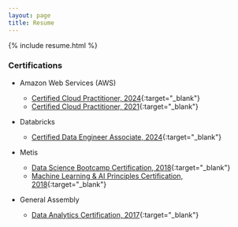 ```yaml
---
layout: page
title: Resume
---
```


{% include resume.html %}

### Certifications

* Amazon Web Services (AWS)
  * [Certified Cloud Practitioner, 2024](https://s3.us-east-2.amazonaws.com/cyaris.github.io/pdf/certifications/aws_certified_cloud_practitioner_certification_2.pdf){:target="_blank"}
  * [Certified Cloud Practitioner, 2021](https://s3.us-east-2.amazonaws.com/cyaris.github.io/pdf/certifications/aws_certified_cloud_practitioner_certification_1.pdf){:target="_blank"}

* Databricks
  * [Certified Data Engineer Associate, 2024](https://s3.us-east-2.amazonaws.com/cyaris.github.io/pdf/certifications/databricks_certified_data_engineer_associate.pdf){:target="_blank"}

* Metis
  * [Data Science Bootcamp Certification, 2018](https://s3.us-east-2.amazonaws.com/cyaris.github.io/pdf/certifications/metis_data_science_certification.pdf){:target="_blank"}
  * [Machine Learning & AI Principles Certification, 2018](https://s3.us-east-2.amazonaws.com/cyaris.github.io/pdf/certifications/metis_machine_learning_ai_certification.pdf){:target="_blank"}

* General Assembly
  * [Data Analytics Certification, 2017](https://s3.us-east-2.amazonaws.com/cyaris.github.io/pdf/certifications/general_assembly_data_analytics_certification.pdf){:target="_blank"}
